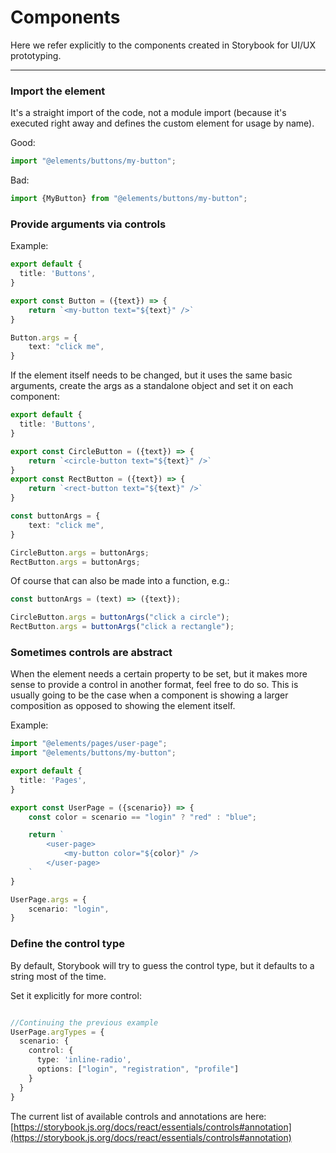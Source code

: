# Components 

Here we refer explicitly to the components created in Storybook for UI/UX prototyping.

----

### Import the element

It's a straight import of the code, not a module import (because it's executed right away and defines the custom element for usage by name).

Good:

```typescript
import "@elements/buttons/my-button";
```

Bad:

```typescript
import {MyButton} from "@elements/buttons/my-button";
```

### Provide arguments via controls

Example:

```typescript
export default {
  title: 'Buttons',
}

export const Button = ({text}) => {
    return `<my-button text="${text}" />`
}

Button.args = {
    text: "click me",
}
```

If the element itself needs to be changed, but it uses the same basic arguments, create the args as a standalone object and set it on each component:

```typescript
export default {
  title: 'Buttons',
}

export const CircleButton = ({text}) => {
    return `<circle-button text="${text}" />`
}
export const RectButton = ({text}) => {
    return `<rect-button text="${text}" />`
}

const buttonArgs = {
    text: "click me",
}

CircleButton.args = buttonArgs;
RectButton.args = buttonArgs;

```

Of course that can also be made into a function, e.g.:

```typescript
const buttonArgs = (text) => ({text});

CircleButton.args = buttonArgs("click a circle");
RectButton.args = buttonArgs("click a rectangle");
```

### Sometimes controls are abstract 

When the element needs a certain property to be set, but it makes more sense to provide a control in another format, feel free to do so.
This is usually going to be the case when a component is showing a larger composition as opposed to showing the element itself.

Example:

```typescript
import "@elements/pages/user-page";
import "@elements/buttons/my-button";

export default {
  title: 'Pages',
}

export const UserPage = ({scenario}) => {
    const color = scenario == "login" ? "red" : "blue";

    return `
        <user-page>
            <my-button color="${color}" />
        </user-page>
    `
}

UserPage.args = {
    scenario: "login",
}
```

### Define the control type

By default, Storybook will try to guess the control type, but it defaults to a string most of the time.

Set it explicitly for more control:

```typescript

//Continuing the previous example
UserPage.argTypes = {
  scenario: {
    control: {
      type: 'inline-radio',
      options: ["login", "registration", "profile"]
    }
  }
}
```

The current list of available controls and annotations are here: [https://storybook.js.org/docs/react/essentials/controls#annotation](https://storybook.js.org/docs/react/essentials/controls#annotation)

